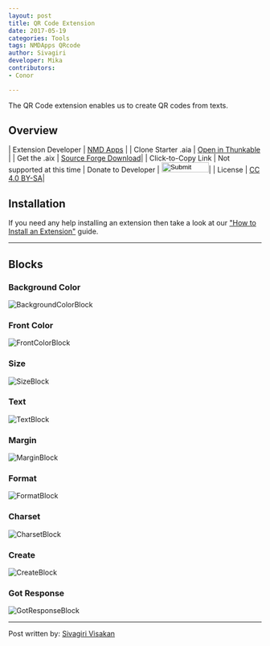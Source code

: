 ```yaml
---
layout: post
title: QR Code Extension
date: 2017-05-19
categories: Tools
tags: NMDApps QRcode
author: Sivagiri
developer: Mika
contributors:
- Conor

---
```



The QR Code extension enables us to create QR codes from texts.
<!-- more -->

## Overview

| Extension Developer | <a href="https://nmd-apps.jimdo.com/extensions/nmd-extensions/#3" target="_blank">NMD Apps</a> |
| Clone Starter .aia | <a href="http://app.thunkable.com/?repo=raw.githubusercontent.com/domhnallohanlon/thunkable_extensions/gh-pages/assets/aia_repo/QR_code_extension_starter_template/QR_code_extension_starter_template.asc" class="flat_btn" target="_blank" > Open in Thunkable</a> |
| Get the .aix | <a href="https://sourceforge.net/projects/released/files/com.NMD.QrCode.aix/download" >Source Forge Download</a>|
| Click-to-Copy Link | <a href="#" id="copyButton" hidden>com.NMD.QrCode.aix</a> Not supported at this time
| Donate to Developer | <a href="https://www.paypal.com/cgi-bin/webscr?cmd=_s-xclick&hosted_button_id=4KKW3W2H3WU9N" target="_blank"><input type="image" src="http://domhnallohanlon.com/thunkable_extensions/assets/images/donate_pp.png" width="94px" height="20px"></a>|
| License | <a href="https://creativecommons.org/licenses/by-sa/4.0/" target="_blank">CC 4.0 BY-SA</a>|


## Installation

If you need any help installing an extension then take a look at our <a href="http://domhnallohanlon.com/thunkable_extensions/about.html#how_to">"How to Install an Extension"</a> guide.

<hr />

## Blocks
### Background Color
<img src="http://domhnallohanlon.com/thunkable_extensions/assets/post_assets/qr_code_extension/BackgroundColorBlock.png" alt="BackgroundColorBlock">

### Front Color
<img src="http://domhnallohanlon.com/thunkable_extensions/assets/post_assets/qr_code_extension/FrontColorBlock.png" alt="FrontColorBlock">

### Size
<img src="http://domhnallohanlon.com/thunkable_extensions/assets/post_assets/qr_code_extension/SizeBlock.png" alt="SizeBlock">

### Text
<img src="http://domhnallohanlon.com/thunkable_extensions/assets/post_assets/qr_code_extension/TextBlock.png" alt="TextBlock">

### Margin
<img src="http://domhnallohanlon.com/thunkable_extensions/assets/post_assets/qr_code_extension/MarginBlock.png" alt="MarginBlock">

### Format
<img src="http://domhnallohanlon.com/thunkable_extensions/assets/post_assets/qr_code_extension/FormatBlock.png" alt="FormatBlock">

### Charset
<img src="http://domhnallohanlon.com/thunkable_extensions/assets/post_assets/qr_code_extension/CharsetBlock.png" alt="CharsetBlock">

### Create
<img src="http://domhnallohanlon.com/thunkable_extensions/assets/post_assets/qr_code_extension/CreateBlock.png" alt="CreateBlock">

### Got Response
<img src="http://domhnallohanlon.com/thunkable_extensions/assets/post_assets/qr_code_extension/GotResponseBlock.png" alt="GotResponseBlock">

<hr />

Post written by:
<a href="http://community.thunkable.com/u/sivagiri_visakan/">Sivagiri Visakan</a>
<br>
